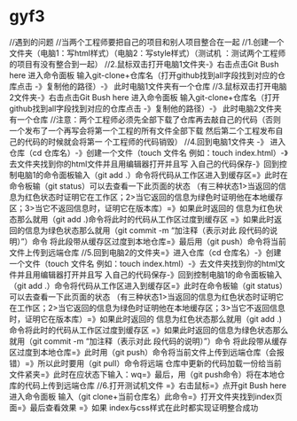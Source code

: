 # gyf3
//遇到的问题
//当两个工程师要把自己的项目和别人项目整合在一起
//1.创建一个文件夹（电脑1：写html样式）（电脑2：写style样式）（测试机 ：测试两个工程师的项目有没有整合到一起）
//2.鼠标双击打开电脑1文件夹-》右击点击Git Bush here 进入命令面板 输入git-clone+仓库名（打开github找到all字段找到对应的仓库点击 -》复制他的路径）-》
    此时电脑1文件夹有一个仓库
//3.鼠标双击打开电脑2文件夹-》右击点击Git Bush here 进入命令面板 输入git-clone+仓库名（打开github找到all字段找到对应的仓库点击 -》复制他的路径）-》
    此时电脑2文件夹有一个仓库
//注意：两个工程师必须先全部下载了仓库再去敲自己的代码（否则一个发布了一个再写会将第一个工程的所有文件全部下载  然后第二个工程发布自己的代码的时候就会将第一
       个工程师的代码销毁）
//4.回到电脑1文件夹 -》 进入仓库（cd 仓库名）-》创建一个文件（touch 文件名 例如：touch index.html）-》去文件夹找到你的html文件并且用编辑器打开并且写
    入自己的代码保存-》回到控制电脑1的命令面板输入（git add .）命令将代码从工作区进入到缓存区=》此时在命令板输（git status）可以去查看一下此页面的状态
    （有三种状态1>当返回的信息为红色状态时证明它在工作区；2>当它返回的信息为绿色时证明他在本地缓存区；3>当它不返回信息时，证明它在版本库）=》如果此时返回的
     信息为红色状态那么就用（git add .)命令将此时的代码从工作区过度到缓存区 =》如果此时返回的信息为绿色状态那么就用（git commit -m “加注释（表示对此
     段代码的说明）”）命令 将此段带从缓存区过度到本地仓库=》最后用（git push）命令将当前文件上传到远端仓库
//5.回到电脑2的文件夹=》进入仓库（cd 仓库名）-》创建一个文件（touch 文件名 例如：touch index.html）-》去文件夹找到你的html文件并且用编辑器打开并且写
    入自己的代码保存-》回到控制电脑1的命令面板输入（git add .）命令将代码从工作区进入到缓存区=》此时在命令板输（git status）可以去查看一下此页面的状态
    （有三种状态1>当返回的信息为红色状态时证明它在工作区；2>当它返回的信息为绿色时证明他在本地缓存区；3>当它不返回信息时，证明它在版本库）=》如果此时返回的
     信息为红色状态那么就用（git add .)命令将此时的代码从工作区过度到缓存区 =》如果此时返回的信息为绿色状态那么就用（git commit -m “加注释（表示对此
     段代码的说明）”）命令 将此段带从缓存区过度到本地仓库=》此时用（git push）命令将当前文件上传到远端仓库（会报错）=》所以此时要用（git pull）命令将远端
     仓库中更新的代码加载一份给当前文件紧夹=》此时在应状态下输入：wq=》最后，用（git push命令）将在本地仓库的代码上传到远端仓库
 //6.打开测试机文件 =》右击鼠标=》点开git Bush here 进入命令面板 输入（git clone+当前仓库名）此命令=》打开文件夹找到index页面=》最后查看效果 =》如果
     index与css样式在此时都实现证明整合成功


